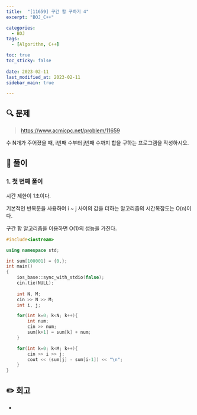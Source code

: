 ```yaml
---
title:  "[11659] 구간 합 구하기 4"
excerpt: "BOJ_C++"

categories:
  - BOJ
tags:
  - [Algorithm, C++]

toc: true
toc_sticky: false
 
date: 2023-02-11
last_modified_at: 2023-02-11
sidebar_main: true

---
```

<!--
문제 🔍
풀이 🎯 ⭕ ❌
주의할 점 🚨
짚고갈 점 ✏️
기타 🔥🌝🪐🔔
-->
## 🔍 문제
> <https://www.acmicpc.net/problem/11659>
<div class="notice" markdown="1">
수 N개가 주어졌을 때, i번째 수부터 j번째 수까지 합을 구하는 프로그램을 작성하시오.
</div>

## 🎯 풀이
### 1. 첫 번째 풀이
시간 제한이 1초이다. 

기본적인 반복문을 사용하여 i ~ j 사이의 값을 더하는 알고리즘의 시간복잡도는 O(n)이다.

구간 합 알고리즘을 이용하면 O(1)의 성능을 가진다.
```cpp
#include<iostream>

using namespace std;

int sum[100001] = {0,};
int main()
{
    ios_base::sync_with_stdio(false);
    cin.tie(NULL);
    
    int N, M;
    cin >> N >> M;
    int i, j;

    for(int k=0; k<N; k++){
        int num;
        cin >> num;
        sum[k+1] = sum[k] + num;
    }

    for(int k=0; k<M; k++){
        cin >> i >> j;
        cout << (sum[j] - sum[i-1]) << "\n";
    }   
}
```

## ✏️ 회고
-